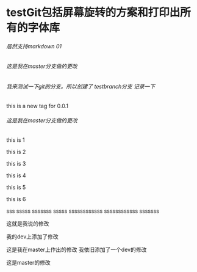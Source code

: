 # testGit包括屏幕旋转的方案和打印出所有的字体库


###### 居然支持markdown 01





###### 这是我在master分支做的更改 


###### 我来测试一下git的分支。所以创建了 testbranch分支  记录一下

this is a new tag for 0.0.1 





###### 这是我在master分支做的更改 




this is 1


this is 2


this is 3 


this is 4

this is 5

this is 6

sss
sssss
sssssss
sssss
ssssssssssss
ssssssssssss
sssssss



这就是我说的修改




我的dev上添加了修改

这是我在master上作出的修改
我依旧添加了一个dev的修改

这是master的修改
